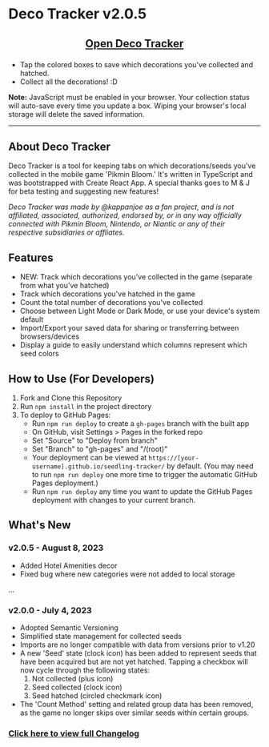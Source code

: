 # Deco Tracker v2.0.5

## [<p align=center>Open Deco Tracker</p>](https://kappanjoe.github.io/seedling-tracker/)

- Tap the colored boxes to save which decorations you've collected and hatched.
- Collect all the decorations! :D

**Note:** JavaScript must be enabled in your browser. Your collection status will auto-save every time you update a box. Wiping your browser's local storage will delete the saved information.
<br/>
<hr/>

## About Deco Tracker

Deco Tracker is a tool for keeping tabs on which decorations/seeds you've collected in the mobile game 'Pikmin Bloom.' It's written in TypeScript and was bootstrapped with Create React App. A special thanks goes to M & J for beta testing and suggesting new features!

*Deco Tracker was made by @kappanjoe as a fan project, and is not affiliated, associated, authorized, endorsed by, or in any way officially connected with Pikmin Bloom, Nintendo, or Niantic or any of their respective subsidiaries or affliates.*

## Features
- NEW: Track which decorations you've collected in the game (separate from what you've hatched)
- Track which decorations you've hatched in the game
- Count the total number of decorations you've collected
- Choose between Light Mode or Dark Mode, or use your device's system default
- Import/Export your saved data for sharing or transferring between browsers/devices
- Display a guide to easily understand which columns represent which seed colors

## How to Use (For Developers)

1. Fork and Clone this Repository
2. Run `npm install` in the project directory
3. To deploy to GitHub Pages:
   - Run `npm run deploy` to create a `gh-pages` branch with the built app
   - On GitHub, visit Settings > Pages in the forked repo
   - Set "Source" to "Deploy from branch"
   - Set "Branch" to "gh-pages" and "/(root)"
   - Your deployment can be viewed at `https://[your-username].github.io/seedling-tracker/` by default. (You may need to run `npm run deploy` one more time to trigger the automatic GitHub Pages deployment.)
   - Run `npm run deploy` any time you want to update the GitHub Pages deployment with changes to your current branch.

## What's New

### v2.0.5 - August 8, 2023
- Added Hotel Amenities decor
- Fixed bug where new categories were not added to local storage

...

### v2.0.0 - July 4, 2023
- Adopted Semantic Versioning
- Simplified state management for collected seeds
- Imports are no longer compatible with data from versions prior to v1.20
- A new 'Seed' state (clock icon) has been added to represent seeds that have been acquired but are not yet hatched. Tapping a checkbox will now cycle through the following states:
  1. Not collected (plus icon)
  2. Seed collected (clock icon)
  3. Seed hatched (circled checkmark icon)
- The 'Count Method' setting and related group data has been removed, as the game no longer skips over similar seeds within certain groups.

### [Click here to view full Changelog](/CHANGELOG.md)
